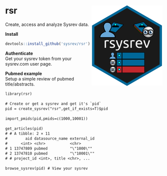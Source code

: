 # rsr <img src="man/figures/logo.svg" align="right" />
Create, access and analyze Sysrev data. 

**Install**
``` r
devtools::install_github('sysrev/rsr')
```

**Authenticate**  
Get your sysrev token from your sysrev.com user page.


**Pubmed example**  
Setup a simple review of pubmed title/abstracts.

```{r}
library(rsr)

# Create or get a sysrev and get it's `pid`
pid = create_sysrev("rsr",get_if_exists=T)$pid

import_pmids(pid,pmids=c(1000,10001))

get_articles(pid)
# # A tibble: 2 × 11
#        aid datasource_name external_id
#      <int> <chr>           <chr>      
# 1 13747809 pubmed          "\"1000\"" 
# 2 13747810 pubmed          "\"10001\""      
# # project_id <int>, title <chr>, ...

browse_sysrev(pid) # View your sysrev
```
